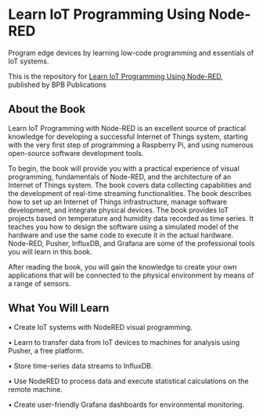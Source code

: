 # Learn IoT Programming Using Node-RED

Program edge devices by learning low-code programming and essentials of IoT systems.

This is the repository for [Learn IoT Programming Using Node-RED](https://bpbonline.com/products/learn-iot-programming-using-node-red?_pos=1&_sid=fab7e56eb&_ss=r), published by BPB Publications
## About the Book
Learn IoT Programming with Node-RED is an excellent source of practical knowledge for developing a successful Internet of Things system, starting with the very first step of programming a Raspberry Pi, and using numerous open-source software development tools.

To begin, the book will provide you with a practical experience of visual programming, fundamentals of Node-RED, and the architecture of an Internet of Things system. The book covers data collecting capabilities and the development of real-time streaming functionalities. The book describes how to set up an Internet of Things infrastructure, manage software development, and integrate physical devices. The book provides IoT projects based on temperature and humidity data recorded as time series. It teaches you how to design the software using a simulated model of the hardware and use the same code to execute it in the actual hardware. Node-RED, Pusher, InfluxDB, and Grafana are some of the professional tools you will learn in this book.

After reading the book, you will gain the knowledge to create your own applications that will be connected to the physical environment by means of a range of sensors.

## What You Will Learn
•	Create IoT systems with NodeRED visual programming.

•	Learn to transfer data from IoT devices to machines for analysis using Pusher, a free platform.

•	Store time-series data streams to InfluxDB.

•	Use NodeRED to process data and execute statistical calculations on the remote machine.

•	Create user-friendly Grafana dashboards for environmental monitoring.
